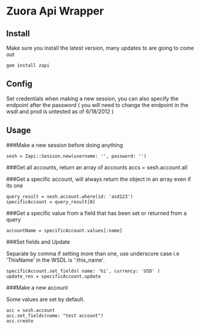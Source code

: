 # Zuora Api Wrapper

## Install
Make sure you install the latest version, many updates to are going to come out

	gem install zapi

## Config
Set credentials when making a new session, you can also specify the endpoint after the password ( you will need to change the endpoint in the wsdl and prod is untested as of 6/18/2012 )

## Usage

###Make a new session before doing anything

	sesh = Zapi::Session.new(username: '', password: '')

###Get all accounts, return an array of accounts
	accs = sesh.account.all

###Get a specific account, will always return the object in an array even if its one

	query_result = sesh.account.where(id: 'asd123') 
	specificAccount = query_result[0]

###Get a specific value from a field that has been set or returned from a query

	accountName = specificAccount.values[:name]

###Set fields and Update

Separate by comma if setting more than one, use underscore case i.e 'ThisName' in the WSDL is ':this_name'.

	specificAccount.set_fields( name: 'hi', currency: 'USD' )
	update_res = specificAccount.update

###Make a new account

Some values are set by default.

	acc = sesh.account
	acc.set_fields(name: "test account")
	acc.create



